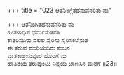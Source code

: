 +++
title = "023 ಆತನಿಙ್ಗಿತದನುವನರಿತು ಮ"

+++
ಆತನಿಂಗಿತದನುವನರಿತು ಮ       
ಹೀತಳಾಧಿಪ ಧರ್ಮಸುತನತಿ  
ಕಾತರಿಸದಿರು ವಲಲ ಸೈರಿಸು ಸೈರಿಸಕಟೆನುತ  
ಈ ತರುವ ಮುರಿಯದಿರು ಸುಜನ  
ವ್ರಾತಕಾಶ್ರಯವೂರ ಹೊರಗೆ ಮ  
ಹಾತಿಶಯ ತರುವುಂಟು ನಿನ್ನಯ ಬಾಣಸಿನ ಮನೆಗೆ      ॥23॥